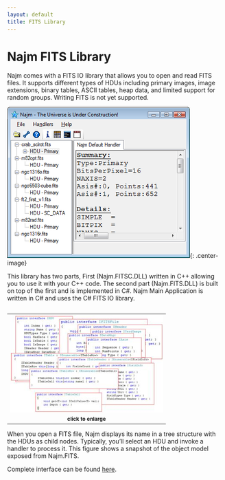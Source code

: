 ```yaml
---
layout: default
title: FITS Library
---
```


# Najm FITS Library

Najm comes with a FITS IO library that allows you to open and read FITS files. It supports different types of HDUs including primary images, image extensions, binary tables, ASCII tables, heap data, and limited support for random groups. Writing FITS is not yet supported.

![](assets/images/ss.najmfits.png){: .center-image}

This library has two parts, First (Najm.FITSC.DLL) written in C++ allowing you to use it with your C++ code. The second part (Najm.FITS.DLL) is built on top of the first and is implemented in C#. Najm Main Application is written in C# and uses the C# FITS IO library.

<table align="right">
    <tr> 
        <td>
        <a href='javascript:ViewImage("assets/images/ss.fitsom.jpg", "width=1449,height=928")'>
            <img width="356" height="227" align="right" src="assets/images/ss.fitsom.small.jpg" style="caption-side:bottom" alt="Najm FITS object model" /> 
        </a>
        </td>
    </tr>
    <tr>
        <td align="center">
        <a href='javascript:ViewImage("assets/images/ss.fitsom.jpg", "width=1449,height=928")' style="text-decoration:none; font-weight:bold; font-size:12px"> click to enlarge </a>
        </td>
    </tr>
</table>

When you open a FITS file, Najm displays its name in a tree structure with the HDUs as child nodes. Typically, you’ll select an HDU and invoke a handler to process it. This figure shows a snapshot of the object model exposed from Najm.FITS.

Complete interface can be found [here](ifits).